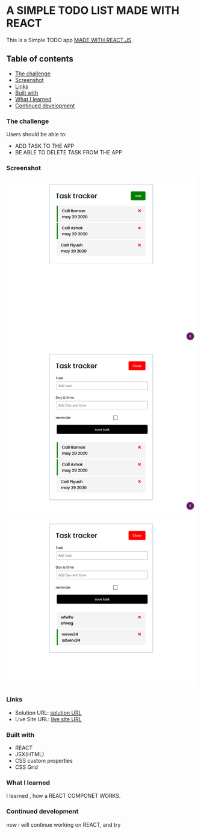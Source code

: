 # A SIMPLE TODO LIST MADE WITH REACT

This is a Simple TODO app [MADE WITH REACT.JS](https://reactjs.org/).

## Table of contents

- [The challenge](#the-challenge)
- [Screenshot](#screenshot)
- [Links](#links)
- [Built with](#built-with)
- [What I learned](#what-i-learned)
- [Continued development](#continued-development)

### The challenge

Users should be able to:

- ADD TASK TO THE APP
- BE ABLE TO DELETE TASK FROM THE APP

### Screenshot

![](src/IMAGES/SS1.png)
![](src/IMAGES/SS2.png)
![](src/IMAGES/SS3.png)

### Links

- Solution URL: [solution URL](https://github.com/Iammayank18/ToDo)
- Live Site URL: [live site URL](https://todo-five-xi.vercel.app)

### Built with

- REACT
- JSX(HTML)
- CSS custom properties
- CSS Grid

### What I learned

I learned , how a REACT COMPONET WORKS.

### Continued development

now i will continue working on REACT, and try
